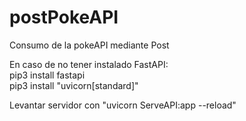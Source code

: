 # postPokeAPI
Consumo de la pokeAPI mediante Post


En caso de no tener instalado FastAPI:  
pip3 install fastapi  
pip3 install "uvicorn[standard]"


Levantar servidor con "uvicorn ServeAPI:app --reload"
